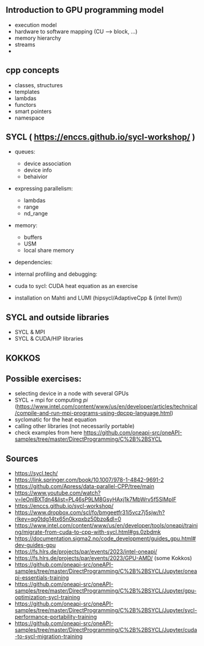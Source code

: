 ## Introduction to GPU programming model
- execution model
- hardware to software mapping (CU --> block, ...)
- memory hierarchy
- streams
- 
## cpp concepts
- classes, structures
- templates
- lambdas
- functors
- smart pointers
- namespace
## SYCL ( https://enccs.github.io/sycl-workshop/ )
- queues:
    - device association
    - device info
    - behaivior
- expressing parallelism:
    - lambdas
    - range
    - nd_range
- memory:
    - buffers
    - USM
    - local share memory
- dependencies:
  
- internal profiling and debugging:
    
- cuda to sycl: CUDA heat equation  as an exercise
- installation on Mahti  and LUMI (hipsycl/AdaptiveCpp & (intel llvm))
## SYCL and outside libraries
- SYCL & MPI
- SYCL & CUDA/HIP libraries
## KOKKOS

## Possible exercises:
- selecting device in a node with several GPUs
- SYCL + mpi for computing *pi* (https://www.intel.com/content/www/us/en/developer/articles/technical/compile-and-run-mpi-programs-using-dpcpp-language.html)
- syclomatic for the heat equation
- calling other libraries (not necessarily portable)
- check examples from here https://github.com/oneapi-src/oneAPI-samples/tree/master/DirectProgramming/C%2B%2BSYCL
## Sources
- https://sycl.tech/
- https://link.springer.com/book/10.1007/978-1-4842-9691-2
- https://github.com/Apress/data-parallel-CPP/tree/main
- https://www.youtube.com/watch?v=IeOnlBXTdn4&list=PL46sP9LM8GsyHAxj1k7MbWrv5f5SlMpIF
- https://enccs.github.io/sycl-workshop/
- https://www.dropbox.com/scl/fo/bmgeetfr31i5vcz7j5sjw/h?rlkey=qg0tdg14tx65n0kxpxbz50bzo&dl=0
- https://www.intel.com/content/www/us/en/developer/tools/oneapi/training/migrate-from-cuda-to-cpp-with-sycl.html#gs.0zbdmk
- https://documentation.sigma2.no/code_development/guides_gpu.html#dev-guides-gpu
- https://fs.hlrs.de/projects/par/events/2023/intel-oneapi/
- https://fs.hlrs.de/projects/par/events/2023/GPU-AMD/ (some Kokkos)
- https://github.com/oneapi-src/oneAPI-samples/tree/master/DirectProgramming/C%2B%2BSYCL/Jupyter/oneapi-essentials-training
- https://github.com/oneapi-src/oneAPI-samples/tree/master/DirectProgramming/C%2B%2BSYCL/Jupyter/gpu-optimization-sycl-training
- https://github.com/oneapi-src/oneAPI-samples/tree/master/DirectProgramming/C%2B%2BSYCL/Jupyter/sycl-performance-portability-training
- https://github.com/oneapi-src/oneAPI-samples/tree/master/DirectProgramming/C%2B%2BSYCL/Jupyter/cuda-to-sycl-migration-training
